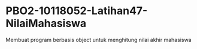 # PBO2-10118052-Latihan47-NilaiMahasiswa
Membuat program berbasis object untuk menghitung nilai akhir mahasiswa
